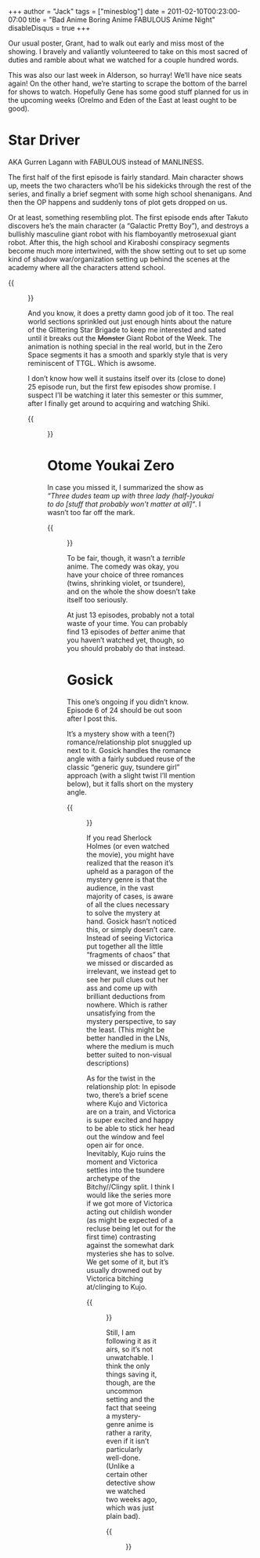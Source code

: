 +++
author = "Jack"
tags = ["minesblog"]
date = 2011-02-10T00:23:00-07:00
title = "Bad Anime Boring Anime FABULOUS Anime Night"
disableDisqus = true
+++

Our usual poster, Grant, had to walk out early and miss most of the showing. I bravely and valiantly volunteered to take on this most sacred of duties and ramble about what we watched for a couple hundred words.

This was also our last week in Alderson, so hurray! We’ll have nice seats again! On the other hand, we’re starting to scrape the bottom of the barrel for shows to watch. Hopefully Gene has some good stuff planned for us in the upcoming weeks (OreImo and Eden of the East at least ought to be good).

<!--more-->

# Star Driver

AKA Gurren Lagann with FABULOUS instead of MANLINESS.

The first half of the first episode is fairly standard. Main character shows up, meets the two characters who’ll be his sidekicks through the rest of the series, and finally a brief segment with some high school shenanigans. And then the OP happens and suddenly tons of plot gets dropped on us.

Or at least, something resembling plot. The first episode ends after Takuto discovers he’s the main character (a “Galactic Pretty Boy”), and destroys a bullishly masculine giant robot with his flamboyantly metrosexual giant robot. After this, the high school and Kiraboshi conspiracy segments become much more intertwined, with the show setting out to set up some kind of shadow war/organization setting up behind the scenes at the academy where all the characters attend school.

{{<figure src="http://dl.dropbox.com/u/77851/StarDriverMCSeat.png" alt="http://dl.dropbox.com/u/77851/StarDriverMCSeat.png" caption="We know he&#39;s the main character because he sits in the protagonist seat. IT&#39;S ANIME LAW." width="569" height="320">}}

And you know, it does a pretty damn good job of it too. The real world sections sprinkled out just enough hints about the nature of the Glittering Star Brigade to keep me interested and sated until it breaks out the ~~Monster~~ Giant Robot of the Week. The animation is nothing special in the real world, but in the Zero Space segments it has a smooth and sparkly style that is very reminiscent of TTGL. Which is awsome.

I don’t know how well it sustains itself over its (close to done) 25 episode run, but the first few episodes show promise. I suspect I’ll be watching it later this semester or this summer, after I finally get around to acquiring and watching Shiki.

{{<figure src="http://dl.dropbox.com/u/77851/Kiraboshi.jpg" alt="http://dl.dropbox.com/u/77851/Kiraboshi.jpg" caption="My giant mecha can&#39;t be this fabulous." width="569" height="320">}}

# Otome Youkai Zero

In case you missed it, I summarized the show as _“Three dudes team up with three lady (half-)youkai to do [stuff that probably won't matter at all]“_. I wasn’t too far off the mark.

{{<figure src="http://dl.dropbox.com/u/77851/win2010-otome-youkai-zakuro.jpg" alt="http://dl.dropbox.com/u/77851/win2010-otome-youkai-zakuro.jpg" caption="This is the official art piece. Subtlety is not an option when it comes to &#39;shipping." width="365" height="500">}}

To be fair, though, it wasn’t a _terrible_ anime. The comedy was okay, you have your choice of three romances (twins, shrinking violet, or tsundere), and on the whole the show doesn’t take itself too seriously.

At just 13 episodes, probably not a total waste of your time. You can probably find 13 episodes of _better_ anime that you haven’t watched yet, though, so you should probably do that instead.

# Gosick

This one’s ongoing if you didn’t know. Episode 6 of 24 should be out soon after I post this.

It’s a mystery show with a teen(?) romance/relationship plot snuggled up next to it. Gosick handles the romance angle with a fairly subdued reuse of the classic “generic guy, tsundere girl” approach (with a slight twist I’ll mention below), but it falls short on the mystery angle.

{{<figure src="http://dl.dropbox.com/u/77851/KujoAlmostProtagonist.jpg" alt="http://dl.dropbox.com/u/77851/KujoAlmostProtagonist.jpg" caption="Kujo is almost sitting in the protagonist seat. Appropriate, considering he&#39;s almost the protagonist of the show." width="569" height="320">}}

If you read Sherlock Holmes (or even watched the movie), you might have realized that the reason it’s upheld as a paragon of the mystery genre is that the audience, in the vast majority of cases, is aware of all the clues necessary to solve the mystery at hand. Gosick hasn’t noticed this, or simply doesn’t care. Instead of seeing Victorica put together all the little “fragments of chaos” that we missed or discarded as irrelevant, we instead get to see her pull clues out her ass and come up with brilliant deductions from nowhere. Which is rather unsatisfying from the mystery perspective, to say the least. (This might be better handled in the LNs, where the medium is much better suited to non-visual descriptions)

As for the twist in the relationship plot: In episode two, there’s a brief scene where Kujo and Victorica are on a train, and Victorica is super excited and happy to be able to stick her head out the window and feel open air for once. Inevitably, Kujo ruins the moment and Victorica settles into the tsundere archetype of the Bitchy//Clingy split. I think I would like the series more if we got more of Victorica acting out childish wonder (as might be expected of a recluse being let out for the first time) contrasting against the somewhat dark mysteries she has to solve. We get some of it, but it’s usually drowned out by Victorica bitching at/clinging to Kujo.

{{<figure src="http://dl.dropbox.com/u/77851/VictoricaHappy.png" alt="Sorry about the poor quality. I deleted my Gosick 1 file and had to take this from Cruncy's stream." caption="More of this, please." width="569" height="320">}}

Still, I am following it as it airs, so it’s not unwatchable. I think the only things saving it, though, are the uncommon setting and the fact that seeing a mystery-genre anime is rather a rarity, even if it isn’t particularly well-done. (Unlike a certain other detective show we watched two weeks ago, which was just plain bad).

{{<figure src="http://img502.imageshack.us/img502/496/1294423778401.gif" alt="http://img502.imageshack.us/img502/496/1294423778401.gif" caption="They see me rollin&#39;. They hatin&#39;." width="478" height="270">}}
